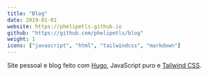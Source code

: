 ```yaml
---
title: "Blog"
date: 2019-01-01
website: https://phelipetls.github.io
github: "https://github.com/phelipetls/blog"
weight: 1
icons: ["javascript", "html", "tailwindcss", "markdown"]
---
```


Site pessoal e blog feito com [Hugo](https://gohugo.io/), JavaScript puro e
[Tailwind CSS](https://tailwindcss.com/).
